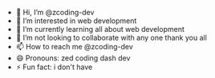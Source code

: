 - 👋 Hi, I’m @zcoding-dev
- 👀 I’m interested in web development 
- 🌱 I’m currently learning all about web development
- 💞️ I’m not looking to collaborate with any one thank you all
- 📫 How to reach me @zcoding-dev
- 😄 Pronouns: zed coding dash dev
- ⚡ Fun fact: i don't have

<!---
zcoding-dev/zcoding-dev is a ✨ special ✨ repository because its `README.md` (this file) appears on your GitHub profile.
You can click the Preview link to take a look at your changes.
--->
